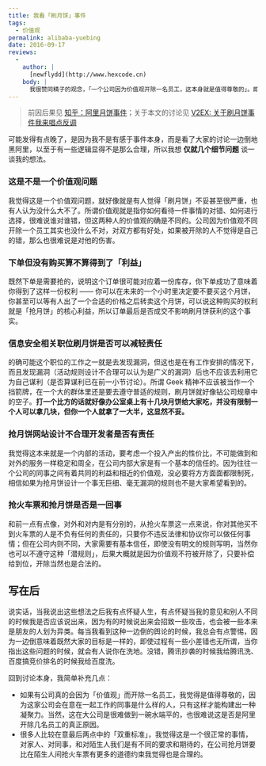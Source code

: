 ```yaml
---
title: 我看「刷月饼」事件
tags:
  - 价值观
permalink: alibaba-yuebing
date: 2016-09-17
reviews:
  -
    author: |
      [newflydd](http://www.hexcode.cn)
    body: |
      我很赞同精子的观念，「一个公司因为价值观开除一名员工，这本身就是值得尊敬的」。即便现在的公司不是我自己开的，我也在乎与我一起共事的是一群怎样的人。每个人都是自己的HR，有权力开除之前的朋友，也有权利招聘新的朋友，何尝不是在乎有共同的普适价值观呢。
---
```


> 前因后果见 [知乎：阿里月饼事件](https://www.zhihu.com/topic/20060618/hot)；关于本文的讨论见 [V2EX: 关于刷月饼事件我来唱点反调](https://www.v2ex.com/t/306691)

可能发得有点晚了，是因为我不是有感于事件本身，而是看了大家的讨论一边倒地黑阿里，以至于有一些逻辑显得不是那么合理，所以我想 **仅就几个细节问题** 谈一谈我的想法。

### 这是不是一个价值观问题

我觉得这是一个价值观问题，就好像就是有人觉得「刷月饼」不妥甚至很严重，也有人认为没什么大不了。所谓价值观就是指你如何看待一件事情的对错、如何进行选择，很难说谁对谁错，但这两种人的价值观的确是不同的。公司因为价值观不同开除一个员工其实也没什么不对，对双方都有好处，如果被开除的人不觉得是自己的错，那么也很难说是对他的伤害。

### 下单但没有购买算不算得到了「利益」

既然下单是需要抢的，说明这个订单很可能对应着一份库存，你下单成功了意味着你得到了这样一份权利 —— 你可以在未来的一个小时里决定要不要买这个月饼，你甚至可以等有人出了一个合适的价格之后转卖这个月饼，可以说这种购买的权利就是「抢月饼」的核心利益，所以订单最后是否成交不影响刷月饼获利的这个事实。

### 信息安全相关职位刷月饼是否可以减轻责任

的确可能这个职位的工作之一就是去发现漏洞，但这也是在有工作安排的情况下，而且发现漏洞（活动规则设计不合理可以认为是广义的漏洞）后也不应该去利用它为自己谋利（是否算谋利已在前一小节讨论）。所谓 Geek 精神不应该被当作一个挡箭牌，在一个大的群体里还是要去遵守普适的规则，刷月饼就好像钻公司规章中的空子。**打一个比方的话就好像办公室桌上有十几块月饼给大家吃，并没有限制一个人可以拿几块，但你一个人就拿了一大半，这显然不妥。**

### 抢月饼网站设计不合理开发者是否有责任

我觉得这本来就是一个内部的活动，要考虑一个投入产出的性价比，不可能做到和对外的服务一样稳定和周全，在公司内部大家是有一个基本的信任的。因为往往一个公司的同事之间有着共同的利益和相近的价值观，没必要将方方面面都限制死，相信如果为抢月饼设计一个事无巨细、毫无漏洞的规则也不是大家希望看到的。

### 抢火车票和抢月饼是否是一回事

和前一点有点像，对外和对内是有分别的，从抢火车票这一点来说，你对其他买不到火车票的人是不负有任何的责任的，只要你不违反法律和协议你可以做任何事情；但在公司内则不同，大家需要有基本信任，即使没有明文的规则写明，当然你也可以不遵守这种「潜规则」，后果大概就是因为价值观不符被开除了，只要补偿给到位，开除当然也是合法的。

## 写在后

说实话，当我说出这些想法之后我有点怀疑人生，有点怀疑当我的意见和别人不同的时候我是否应该说出来，因为有的时候说出来会招致一些攻击，也会被一些本来是朋友的人划为异类。每当我看到这种一边倒的舆论的时候，我总会有点警惕，因为一边倒意味着既然大家的目标是一样的，即使过程有一些小差错也无所谓，当你指出这些问题的时候，就会有人说你在洗地。没错，腾讯抄袭的时候我给腾讯洗、百度搞竞价排名的时候我给百度洗。

回到讨论本身，我简单补充几点：

* 如果有公司真的会因为「价值观」而开除一名员工，我觉得是值得尊敬的，因为这家公司会在意在一起工作的同事是什么样的人，只有这样才能构建出一种凝聚力。当然，这在大公司是很难做到一碗水端平的，也很难说这是否是阿里开除几名员工的真正原因。
* 很多人比较在意最后两点中的「双重标准」，我觉得这是一个很正常的事情，对家人、对同事，和对陌生人我们是有不同的要求和期待的，在公司抢月饼要比在陌生人间抢火车票有更多的道德约束我觉得也是合理的。
